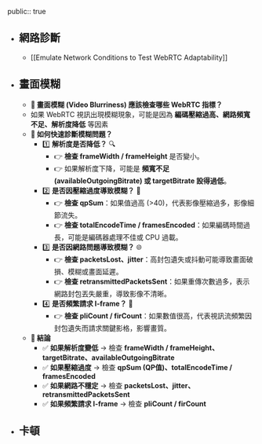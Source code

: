 public:: true

- ## 網路診斷
	- [[Emulate Network Conditions to Test WebRTC Adaptability]]
- ## 畫面模糊
	- **📌 畫面模糊 (Video Blurriness) 應該檢查哪些 WebRTC 指標？**
	- 如果 WebRTC 視訊出現模糊現象，可能是因為 **編碼壓縮過高、網路頻寬不足、解析度降低** 等因素
	- **📌 如何快速診斷模糊問題？**
		- 1️⃣ **解析度是否降低？** 🔍
			- 👉 **檢查 frameWidth / frameHeight** 是否變小。
			- 👉 如果解析度下降，可能是 **頻寬不足 (availableOutgoingBitrate) 或 targetBitrate 設得過低**。
		- 2️⃣ **是否因壓縮過度導致模糊？** 🎥
			- 👉 **檢查 qpSum**：如果值過高 (>40)，代表影像壓縮過多，影像細節流失。
			- 👉 **檢查 totalEncodeTime / framesEncoded**：如果編碼時間過長，可能是編碼器處理不佳或 CPU 過載。
		- 3️⃣ **是否因網路問題導致模糊？** 🌐
			- 👉 **檢查 packetsLost、jitter**：高封包遺失或抖動可能導致畫面破損、模糊或畫面延遲。
			- 👉 **檢查 retransmittedPacketsSent**：如果重傳次數過多，表示網路封包丟失嚴重，導致影像不清晰。
		- 4️⃣ **是否頻繁請求 I-frame？** 🔄
			- 👉 **檢查 pliCount / firCount**：如果數值很高，代表視訊流頻繁因封包遺失而請求關鍵影格，影響畫質。
	- **🎯 結論**
		- ✅ **如果解析度變低** → 檢查 **frameWidth / frameHeight、targetBitrate、availableOutgoingBitrate**
		- ✅ **如果壓縮過度** → 檢查 **qpSum (QP值)、totalEncodeTime / framesEncoded**
		- ✅ **如果網路不穩定** → 檢查 **packetsLost、jitter、retransmittedPacketsSent**
		- ✅ **如果頻繁請求 I-frame** → 檢查 **pliCount / firCount**
- ## 卡頓